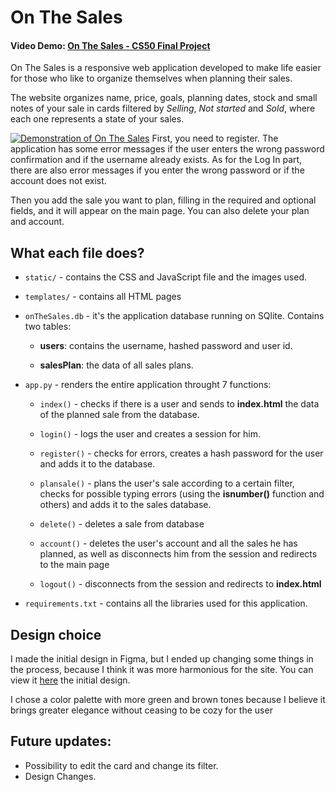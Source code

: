 # On The Sales

#### Video Demo: <a target="_blank" href="https://youtu.be/LLb7Rdmefss">On The Sales - CS50 Final Project</a>

On The Sales is a responsive web application developed to make life easier for those who like to organize themselves when planning their sales.

The website organizes name, price, goals, planning dates, stock and small notes of your sale in cards filtered by _Selling_, _Not started_ and _Sold_, where each one represents a state of your sales.

<a href="https://imgur.com/tP3UDNr"><img src="https://i.imgur.com/tP3UDNr.gif" alt="Demonstration of On The Sales" /></a>
First, you need to register. The application has some error messages if the user enters the wrong password confirmation and if the username already exists. As for the Log In part, there are also error messages if you enter the wrong password or if the account does not exist.

Then you add the sale you want to plan, filling in the required and optional fields, and it will appear on the main page. You can also delete your plan and account.

## What each file does?

- `static/` - contains the CSS and JavaScript file and the images used.

- `templates/` - contains all HTML pages

- `onTheSales.db` - it's the application database running on SQlite. Contains two tables:

  - **users**: contains the username, hashed password and user id.

  - **salesPlan**: the data of all sales plans.

- `app.py` - renders the entire application throught 7 functions:

  - `index()` - checks if there is a user and sends to **index.html** the data of the planned sale from the database.

  - `login()` - logs the user and creates a session for him.

  - `register()` - checks for errors, creates a hash password for the user and adds it to the database.

  - `plansale()` - plans the user's sale according to a certain filter, checks for possible typing errors (using the **isnumber()** function and others) and adds it to the sales database.

  - `delete()` - deletes a sale from database

  - `account()` - deletes the user's account and all the sales he has planned, as well as disconnects him from the session and redirects to the main page

  - `logout()` - disconnects from the session and redirects to **index.html**

- `requirements.txt` - contains all the libraries used for this application.

## Design choice

I made the initial design in Figma, but I ended up changing some things in the process, because I think it was more harmonious for the site.
You can view it <a target="_blank" href="https://www.figma.com/file/EfBaOIxMYA2G3I8xFviYkt/Final-Project?node-id=0%3A1&t=NOcaQXEuIFfbgn16-1">here</a> the initial design.

I chose a color palette with more green and brown tones because I believe it brings greater elegance without ceasing to be cozy for the user

## Future updates:

- Possibility to edit the card and change its filter.
- Design Changes.
